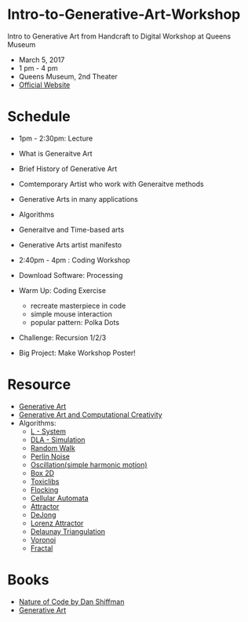 # Intro-to-Generative-Art-Workshop
Intro to Generative Art from Handcraft to Digital Workshop at Queens Museum 

 *  March 5, 2017
 *  1 pm - 4 pm
 *  Queens Museum, 2nd Theater
 *  [Official Website](http://www.queensmuseum.org/events/intro-to-generative-art-from-handcraft-to-digital)

 # Schedule
 
* 1pm - 2:30pm: Lecture
 * What is Generaitve Art
 * Brief History of Generative Art 
 * Comtemporary Artist who work with Generaitve methods
 * Generative Arts in many applications
 * Algorithms
 * Generaitve and Time-based arts
 * Generative Arts artist manifesto
 

* 2:40pm - 4pm : Coding Workshop
* Download Software: Processing
* Warm Up: Coding Exercise
  * recreate masterpiece in code
  * simple mouse interaction
  * popular pattern: Polka Dots

* Challenge: Recursion 1/2/3
* Big Project: Make Workshop Poster! 
 
 
 # Resource
 * [Generative Art](https://en.wikipedia.org/wiki/Generative_art)
 * [Generative Art and Computational Creativity](https://www.kadenze.com/courses/generative-art-and-computational-creativity-i)
 * Algorithms:
   * [L - System](https://en.wikipedia.org/wiki/The_Algorithmic_Beauty_of_Plants)
   * [DLA - Simulation](http://formandcode.com/code-examples/simulate-dla)
   * [Random Walk](http://www.mit.edu/~kardar/teaching/projects/chemotaxis(AndreaSchmidt)/random.htm)
   * [Perlin Noise](https://en.wikipedia.org/wiki/Perlin_noise)
   * [Oscillation(simple harmonic motion)](https://en.wikipedia.org/wiki/Simple_harmonic_motion)
   * [Box 2D](https://en.wikipedia.org/wiki/Box2D)
   * [Toxiclibs](http://toxiclibs.org/)
   * [Flocking](https://en.wikipedia.org/wiki/Flocking_(behavior))
   * [Cellular Automata](https://en.wikipedia.org/wiki/Cellular_automaton)
   * [Attractor](https://en.wikipedia.org/wiki/Attractor)
    * [DeJong](http://www.algosome.com/articles/strange-attractors-de-jong.html)
    * [Lorenz Attractor](https://en.wikipedia.org/wiki/Lorenz_system)
   * [Delaunay Triangulation](https://en.wikipedia.org/wiki/Delaunay_triangulation)
   * [Voronoi](https://en.wikipedia.org/wiki/Voronoi_diagram)
   * [Fractal](https://en.wikipedia.org/wiki/Fractal)

# Books
* [Nature of Code by Dan Shiffman](http://natureofcode.com/)
* [Generative Art](http://zenbullets.com/book.php)
